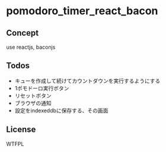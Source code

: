 # pomodoro_timer_react_bacon

## Concept
use reactjs, baconjs

## Todos
* キューを作成して続けてカウントダウンを実行するようにする
* 1ポモドーロ実行ボタン
* リセットボタン
* ブラウザの通知
* 設定をindexeddbに保存する、その画面


## License
WTFPL
